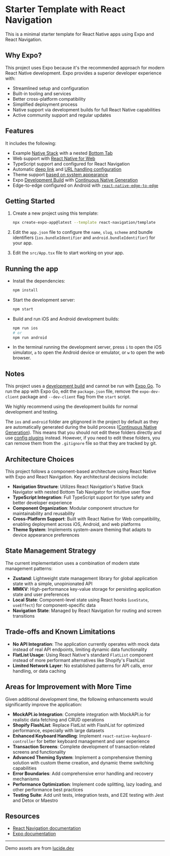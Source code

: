 # Starter Template with React Navigation

This is a minimal starter template for React Native apps using Expo and React Navigation.

## Why Expo?

This project uses Expo because it's the recommended approach for modern React Native development. Expo provides a superior developer experience with:

- Streamlined setup and configuration
- Built-in tooling and services
- Better cross-platform compatibility
- Simplified deployment process
- Native support via development builds for full React Native capabilities
- Active community support and regular updates

## Features

It includes the following:

- Example [Native Stack](https://reactnavigation.org/docs/native-stack-navigator) with a nested [Bottom Tab](https://reactnavigation.org/docs/bottom-tab-navigator)
- Web support with [React Native for Web](https://necolas.github.io/react-native-web/)
- TypeScript support and configured for React Navigation
- Automatic [deep link](https://reactnavigation.org/docs/deep-linking) and [URL handling configuration](https://reactnavigation.org/docs/configuring-links)
- Theme support [based on system appearance](https://reactnavigation.org/docs/themes/#using-the-operating-system-preferences)
- Expo [Development Build](https://docs.expo.dev/develop/development-builds/introduction/) with [Continuous Native Generation](https://docs.expo.dev/workflow/continuous-native-generation/)
- Edge-to-edge configured on Android with [`react-native-edge-to-edge`](https://www.npmjs.com/package/react-native-edge-to-edge)

## Getting Started

1. Create a new project using this template:

   ```sh
   npx create-expo-app@latest --template react-navigation/template
   ```

2. Edit the `app.json` file to configure the `name`, `slug`, `scheme` and bundle identifiers (`ios.bundleIdentifier` and `android.bundleIdentifier`) for your app.

3. Edit the `src/App.tsx` file to start working on your app.

## Running the app

- Install the dependencies:

  ```sh
  npm install
  ```

- Start the development server:

  ```sh
  npm start
  ```

- Build and run iOS and Android development builds:

  ```sh
  npm run ios
  # or
  npm run android
  ```

- In the terminal running the development server, press `i` to open the iOS simulator, `a` to open the Android device or emulator, or `w` to open the web browser.

## Notes

This project uses a [development build](https://docs.expo.dev/develop/development-builds/introduction/) and cannot be run with [Expo Go](https://expo.dev/go). To run the app with Expo Go, edit the `package.json` file, remove the `expo-dev-client` package and `--dev-client` flag from the `start` script.

We highly recommend using the development builds for normal development and testing.

The `ios` and `android` folder are gitignored in the project by default as they are automatically generated during the build process ([Continuous Native Generation](https://docs.expo.dev/workflow/continuous-native-generation/)). This means that you should not edit these folders directly and use [config plugins](https://docs.expo.dev/config-plugins/) instead. However, if you need to edit these folders, you can remove them from the `.gitignore` file so that they are tracked by git.

## Architecture Choices

This project follows a component-based architecture using React Native with Expo and React Navigation. Key architectural decisions include:

- **Navigation Structure**: Utilizes React Navigation's Native Stack Navigator with nested Bottom Tab Navigator for intuitive user flow
- **TypeScript Integration**: Full TypeScript support for type safety and better developer experience
- **Component Organization**: Modular component structure for maintainability and reusability
- **Cross-Platform Support**: Built with React Native for Web compatibility, enabling deployment across iOS, Android, and web platforms
- **Theme System**: Implements system-aware theming that adapts to device appearance preferences

## State Management Strategy

The current implementation uses a combination of modern state management patterns:

- **Zustand**: Lightweight state management library for global application state with a simple, unopinionated API
- **MMKV**: High-performance key-value storage for persisting application state and user preferences
- **Local State**: Component-level state using React hooks (`useState`, `useEffect`) for component-specific data
- **Navigation State**: Managed by React Navigation for routing and screen transitions

## Trade-offs and Known Limitations

- **No API Integration**: The application currently operates with mock data instead of real API endpoints, limiting dynamic data functionality
- **FlatList Usage**: Using React Native's standard `FlatList` component instead of more performant alternatives like Shopify's FlashList
- **Limited Network Layer**: No established patterns for API calls, error handling, or data caching

## Areas for Improvement with More Time

Given additional development time, the following enhancements would significantly improve the application:

- **MockAPI.io Integration**: Complete integration with MockAPI.io for realistic data fetching and CRUD operations
- **Shopify FlashList**: Replace FlatList with FlashList for optimized performance, especially with large datasets
- **Enhanced Keyboard Handling**: Implement `react-native-keyboard-controller` for better keyboard management and user experience
- **Transaction Screens**: Complete development of transaction-related screens and functionality
- **Advanced Theming System**: Implement a comprehensive theming solution with custom theme creation, and dynamic theme switching capabilities
- **Error Boundaries**: Add comprehensive error handling and recovery mechanisms
- **Performance Optimization**: Implement code splitting, lazy loading, and other performance best practices
- **Testing Suite**: Add unit tests, integration tests, and E2E testing with Jest and Detox or Maestro

## Resources

- [React Navigation documentation](https://reactnavigation.org/)
- [Expo documentation](https://docs.expo.dev/)

---

Demo assets are from [lucide.dev](https://lucide.dev/)
